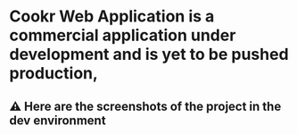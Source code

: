# Cookr Web Application is a commercial application under development and is yet to be pushed production, 
## ⚠️ Here are the screenshots of the project in the dev environment
